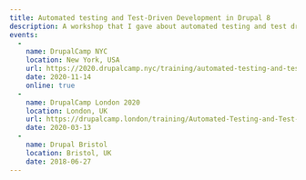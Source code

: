 ```yaml
---
title: Automated testing and Test-Driven Development in Drupal 8
description: A workshop that I gave about automated testing and test driven development in Drupal 8.
events:
  -
    name: DrupalCamp NYC
    location: New York, USA
    url: https://2020.drupalcamp.nyc/training/automated-testing-and-test-driven-development-drupal-8
    date: 2020-11-14
    online: true
  -
    name: DrupalCamp London 2020
    location: London, UK
    url: https://drupalcamp.london/training/Automated-Testing-and-Test-Driven-Development-in-Drupal-8
    date: 2020-03-13
  -
    name: Drupal Bristol
    location: Bristol, UK
    date: 2018-06-27
---
```

